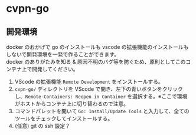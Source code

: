 # cvpn-go
## 開発環境
docker のおかげで go のインストールも vscode の拡張機能のインストールもしないで開発環境を一発で作ることができます。  
docker のありがたみを知る & 原因不明のバグ等を防ぐため、原則としてこのコンテナ上で開発してください。  
1. VScode の拡張機能 `Remote Development` をインストールする。  
2. `cvpn-go/` ディレクトリを VScode で開き、左下の青いボタンをクリックし、`Remote-Containers: Reopen in Container` を選択する。※ここで環境がホストからコンテナ上に切り替わるので注意。  
3. コマンドパレットを開いて `Go: Install/Update Tools` と入力して、全てのツールをチェックしてインストールする。    
4. (任意) git の ssh 設定？